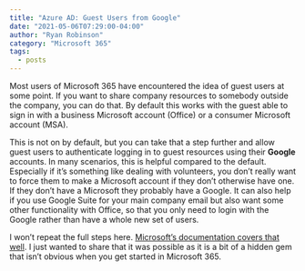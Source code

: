 ```yaml
---
title: "Azure AD: Guest Users from Google"
date: "2021-05-06T07:29:00-04:00"
author: "Ryan Robinson"
category: "Microsoft 365"
tags:
  - posts
---
```


Most users of Microsoft 365 have encountered the idea of guest users at some point. If you want to share company resources to somebody outside the company, you can do that. By default this works with the guest able to sign in with a business Microsoft account (Office) or a consumer Microsoft account (MSA).

This is not on by default, but you can take that a step further and allow guest users to authenticate logging in to guest resources using their **Google** accounts. In many scenarios, this is helpful compared to the default. Especially if it’s something like dealing with volunteers, you don’t really want to force them to make a Microsoft account if they don’t otherwise have one. If they don’t have a Microsoft they probably have a Google. It can also help if you use Google Suite for your main company email but also want some other functionality with Office, so that you only need to login with the Google rather than have a whole new set of users.

I won’t repeat the full steps here. [Microsoft’s documentation covers that well](https://docs.microsoft.com/en-us/azure/active-directory/external-identities/google-federation). I just wanted to share that it was possible as it is a bit of a hidden gem that isn’t obvious when you get started in Microsoft 365.
